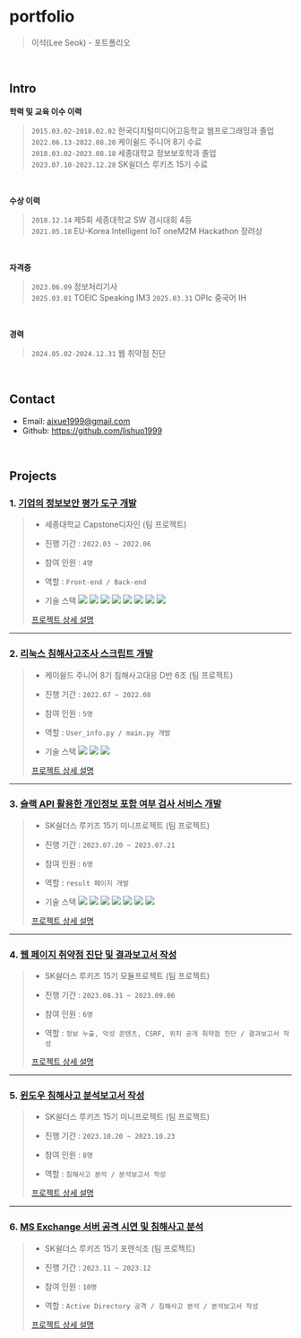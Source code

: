 # portfolio
>이석(Lee Seok) - 포트폴리오
</br>

## Intro

**학력 및 교육 이수 이력**

>`2015.03.02-2018.02.02`  한국디지털미디어고등학교 웹프로그래밍과 졸업    
>`2022.06.13-2022.08.20`  케이쉴드 주니어 8기 수료         
>`2018.03.02-2023.08.18`  세종대학교 정보보호학과 졸업  
>`2023.07.10-2023.12.28`  SK쉴더스 루키즈 15기 수료

</br>

**수상 이력**

>`2018.12.14`  제5회 세종대학교 SW 경시대회 4등       
>`2021.05.18`  EU-Korea Intelligent IoT oneM2M Hackathon 장려상

</br>

**자격증**
>`2023.06.09` 정보처리기사      
>`2025.03.01` TOEIC Speaking IM3
>`2025.03.31` OPIc 중국어 IH

</br>

**경력**
>`2024.05.02-2024.12.31` 웹 취약점 진단

</br>

## Contact
- Email: aixue1999@gmail.com
- Github: https://github.com/lishuo1999

</br>

## Projects
### 1. [기업의 정보보안 평가 도구 개발](https://github.com/lishuo1999/CapTeen_Sejong)
>- 세종대학교 Capstone디자인  (팀 프로젝트)  
>- 진행 기간 : ```2022.03 ~ 2022.06``` 
>- 참여 인원 : ```4명```
>- 역할 : ```Front-end / Back-end``` 
>
>- 기술 스택  <img src="https://img.shields.io/badge/HTML5-E34F26?style=flat&logo=HTML5&logoColor=white" /> <img src="https://img.shields.io/badge/CSS3-1572B6?style=flat&logo=CSS3&logoColor=white" /> <img src="https://img.shields.io/badge/JavaScript-F7DF1E?style=flat&logo=JavaScript&logoColor=white" /> <img src="https://img.shields.io/badge/jQuery-0769AD?style=flat&logo=JQuery&logoColor=white" /> <img src="https://img.shields.io/badge/MySQL-4479A1?style=flat&logo=JQuery&logoColor=white" /> <img src="https://img.shields.io/badge/Node.js-339933?style=flat&logo=Node.js&logoColor=white" /> <img src="https://img.shields.io/badge/Ubuntu-E95420?style=flat&logo=Ubuntu&logoColor=white" /> <img src="https://img.shields.io/badge/Git-F05032?style=flat&logo=Git&logoColor=white" />
>
>[프로젝트 상세 설명](https://github.com/lishuo1999/CapTeen_Sejong)

---

### 2. [리눅스 침해사고조사 스크립트 개발](https://github.com/lishuo1999/K-Shield_Project)
>- 케이쉴드 주니어 8기 침해사고대응 D반 6조 (팀 프로젝트)  
>- 진행 기간 : ```2022.07 ~ 2022.08```  
>- 참여 인원 : ```5명```
>- 역할 : ```User_info.py / main.py 개발``` 
>  
>- 기술 스택  <img src="https://img.shields.io/badge/Python-3776AB?style=flat&logo=Python&logoColor=white" /> <img src="https://img.shields.io/badge/Ubuntu-E95420?style=flat&logo=Ubuntu&logoColor=white" /> <img src="https://img.shields.io/badge/Git-F05032?style=flat&logo=Git&logoColor=white" />
>
>[프로젝트 상세 설명](https://github.com/lishuo1999/K-Shield_Project)

---

### 3. [슬랙 API 활용한 개인정보 포함 여부 검사 서비스 개발](https://github.com/lishuo1999/SK15_miniProject1)
>- SK쉴더스 루키즈 15기 미니프로젝트 (팀 프로젝트)
>
>- 진행 기간 : ```2023.07.20 ~ 2023.07.21```  
>- 참여 인원 : ```6명```
>- 역할 : ```result 페이지 개발``` 
>
>- 기술 스택  <img src="https://img.shields.io/badge/HTML5-E34F26?style=flat&logo=HTML5&logoColor=white" /> <img src="https://img.shields.io/badge/CSS3-1572B6?style=flat&logo=CSS3&logoColor=white" /> <img src="https://img.shields.io/badge/JavaScript-F7DF1E?style=flat&logo=JavaScript&logoColor=white" /> <img src="https://img.shields.io/badge/Python-3776AB?style=flat&logo=Python&logoColor=white" /> <img src="https://img.shields.io/badge/Flask-000000?style=flat&logo=Flask&logoColor=white" /> <img src="https://img.shields.io/badge/Slack-4A154B?style=flat&logo=Slack&logoColor=white" /> <img src="https://img.shields.io/badge/Git-F05032?style=flat&logo=Git&logoColor=white" />
>
>[프로젝트 상세 설명](https://github.com/lishuo1999/SK15_miniProject1)

---

### 4. [웹 페이지 취약점 진단 및 결과보고서 작성](https://github.com/lishuo1999/SK15_ModuleProject)
>- SK쉴더스 루키즈 15기 모듈프로젝트 (팀 프로젝트)
>
>- 진행 기간 : ```2023.08.31 ~ 2023.09.06```  
>- 참여 인원 : ```6명```
>- 역할 : ```정보 누출, 악성 콘텐츠, CSRF, 위치 공개 취약점 진단 / 결과보고서 작성``` 
>
>[프로젝트 상세 설명](https://github.com/lishuo1999/SK15_ModuleProject)

---

### 5. [윈도우 침해사고 분석보고서 작성](https://github.com/lishuo1999/SK15_miniProject2)
>- SK쉴더스 루키즈 15기 미니프로젝트 (팀 프로젝트)
>
>- 진행 기간 : ```2023.10.20 ~ 2023.10.23```  
>- 참여 인원 : ```8명```
>- 역할 : ```침해사고 분석 / 분석보고서 작성``` 
>
>[프로젝트 상세 설명](https://github.com/lishuo1999/SK15_miniProject2)

---

### 6. [MS Exchange 서버 공격 시연 및 침해사고 분석](https://github.com/lishuo1999/SK15_Forensic_Project)
>- SK쉴더스 루키즈 15기 포렌식조 (팀 프로젝트)
>
>- 진행 기간 : ```2023.11 ~ 2023.12```  
>- 참여 인원 : ```10명```
>- 역할 : ```Active Directory 공격 / 침해사고 분석 / 분석보고서 작성```
>
>[프로젝트 상세 설명](https://github.com/lishuo1999/SK15_Forensic_Project)

